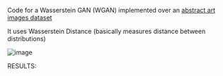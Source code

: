 Code for a Wasserstein GAN (WGAN) implemented over an [abstract art images dataset](https://www.kaggle.com/datasets/bryanb/abstract-art-gallery) 

It uses Wasserstein Distance (basically measures distance between distributions)

![image](https://github.com/user-attachments/assets/455a2008-17d5-4395-ab64-2fbde7d65322)


RESULTS:

